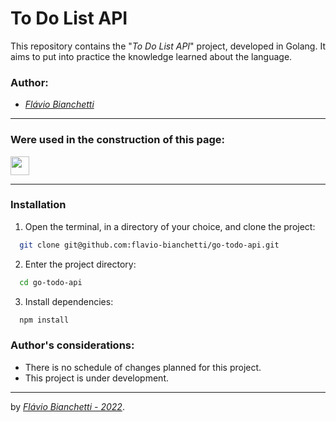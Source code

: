 # To Do List API

This repository contains the "_To Do List API_" project, developed in Golang. It aims to put into practice the knowledge learned about the language.


### Author:

- _[Flávio Bianchetti](https://www.linkedin.com/in/flaviobianchetti/)_

---

### Were used in the construction of this page:

<section>
  <a href="https://go.dev/" target="_blank">
    <img
      align="center"
      height="30"
      src="https://img.shields.io/badge/GoLang-00AFF0?style=for-the-badge&logo=Go&logoColor=black"
      target="_blank"
    />
  </a>
</section>

---

### Installation

1. Open the terminal, in a directory of your choice, and clone the project:
```bash
  git clone git@github.com:flavio-bianchetti/go-todo-api.git
```

2. Enter the project directory:
```bash
  cd go-todo-api
```
3. Install dependencies:
```bash
  npm install
```
<!-- 4. The API uses the MySQL database to store the information. If you do not have MySQL installed, consult the documentation available _[here](https://dev.mysql.com/doc/)_ or change the file "_src/config/config.js_" to database of your choice.

5. Create the database:
```bash
  npx sequelize db:create
```
6. Create the tables:
```bash
  npx sequelize db:migrate
```
7. Feed the database:
```bash
  npx sequelize db:seed:all
```
8. Configure the _[dotenv](https://www.npmjs.com/package/dotenv)_ file with your information:
```javascript
  DB_HOSTNAME=host_name // Ex.: localhost
  DB_USER=db_username
  DB_PASSWORD=db_password
  DB_DATABASE=db_database
  DB_PORT=number // Ex.: 3000
  DB_DIALECT=dialect_name // Ex.: mysql
```
9. Launch the application:
```bash
  npm start
```

### API usage:

1. ...:
![flavio-bianchetti-blogs-api-project](https://docs.google.com/uc?id=)

2. ...:
![flavio-bianchetti-blogs-api-project](https://docs.google.com/uc?id=)

3. ...:
![flavio-bianchetti-blogs-api-project](https://docs.google.com/uc?id=)

### Available resources:
- **Login:**
  - **POST /login**
    - **request:** 
    - **response:**
- **User:**
  - **POST /user**
    - **request:**
    - **response:**
  - **GET - /user**
    - **header:**
    - **response:**
  - **GET - /user/:id**
    - **header:**
    - **response:**
  - **DELETE - /user/me**
    - **header:**
    - **response:**
- **Categories:**
  - **POST /categories**
    - **header:**
    - **request:**
    - **response:**
  - **GET - /categories**
    - **header:**
    - **response:**
- **Post:**
  - **POST /post**
    - **header:**
    - **request:**
    - **response:**
  - **GET - /post**
    - **header:**
    - **response:**
  - **GET - /post/:id**
    - **header:**
    - **response:**
  - **PUT - /post/:id**
    - **header:**
    - **request:**
    - **response:**
  - **DELETE - /post/:id**
    - **header:**
    - **response:**
  - **GET - /post/search?q=:searchTerm**
    - **header:**
    - **response:** -->

### Author's considerations:

- There is no schedule of changes planned for this project.
- This project is under development.

---

by _[Flávio Bianchetti - 2022](https://github.com/flavio-bianchetti)_.

